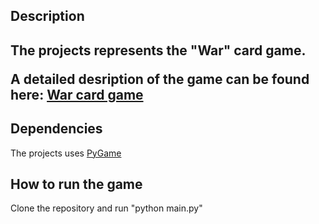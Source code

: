 <h2>Description<h2>
<p>The projects represents the "War" card game.</p>
<p>A detailed desription of the game can be found here: <a href="https://en.wikipedia.org/wiki/War_(card_game)">War card game</a></p>
<h2>Dependencies</h2>
<p>The projects uses <a href="https://www.pygame.org/docs/">PyGame</a></p>
<h2>How to run the game</h2> 
<p>Clone the repository and run "python main.py"</p>
